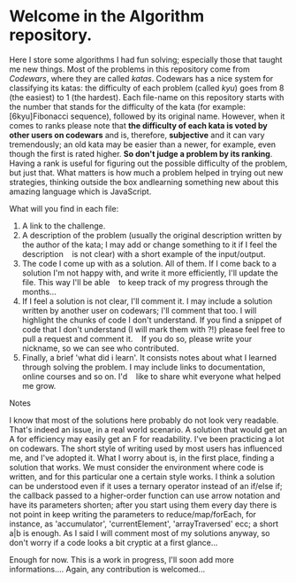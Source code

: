 # Welcome in the Algorithm repository.

Here I store some algorithms I had fun solving; especially those that taught me new things. Most of the problems in this repository come from *Codewars*, where they are called *katas*. Codewars has a nice system for classifying its katas: the difficulty of each problem (called *kyu*) goes from 8 (the easiest) to 1 (the hardest). Each file-name on this repository starts with the number that stands for the difficulty of the kata (for example: [6kyu]Fibonacci sequence), followed by its original name. However, when it comes to ranks please note that **the difficulty of each kata is voted by other users on codewars** and is, therefore, **subjective** and it can vary tremendously; an old kata may be easier than a newer, for example, even though the first is rated higher. **So don't judge a problem by its ranking**. Having a rank is useful for figuring out the possible difficulty of the problem, but just that. What matters is how much a problem helped in trying out new strategies, thinking outside the box andlearning something new about this amazing language which is JavaScript. 

What will you find in each file: 

1. A link to the challenge.
1. A description of the problem (usually the original description written by the author of the kata; I may add or change something to it if I feel the description 
   is not clear) with a short example of the input/output.
1. The code I come up with as a solution. All of them. If I come back to a solution I'm not happy with, and write it more efficiently, I'll update the file. This way I'll be able 
   to keep track of my progress through the months... 
1. If I feel a solution is not clear, I'll comment it. I may include a solution written by another user on codewars; I'll comment that too. I will highlight the chunks of code 
   I don't understand. If you find a snippet of code that I don't understand (I will mark them with ?!) please feel free to pull a request and comment it. 
   If you do so, please write your nickname, so we can see who contributed.
1. Finally, a brief 'what did i learn'. It consists notes about what I learned through solving the problem. I may include links to documentation, online courses and so on. I'd
   like to share whit everyone what helped me grow.

Notes

I know that most of the solutions here probably do not look very readable. That's indeed an issue, in a real world scenario. A solution that would get an A for efficiency may easily get an F for readability. I've been practicing a lot on codewars. The short style of writing used by most users has influenced me, and I've adopted it. What I worry about is, in the first place, finding a solution that works. We must consider the environment where code is written, and for this particular one a certain style works. I think a solution can be understood even if it uses a ternary operator instead of an if/else if; the callback passed to a higher-order function can use arrow notation and have its parameters shorten; after you start using them every day there is not point in keep writing the parameters to reduce/map/forEach, for instance, as 'accumulator', 'currentElement', 'arrayTraversed' ecc; a short a|b is enough. 
As I said I will comment most of my solutions anyway, so don't worry if a code looks a bit cryptic at a first glance... 

Enough for now. This is a work in progress, I'll soon add more informations.... Again, any contribution is welcomed... 
